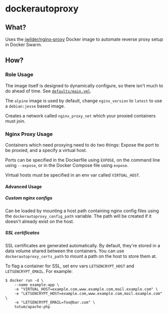 # dockerautoproxy

## What?

Uses the [jwilder/nginx-proxy](https://github.com/jwilder/nginx-proxy) Docker image to automate reverse proxy setup in Docker Swarm.

## How?

### Role Usage

The image itself is designed to dynamically configure, so there isn't much to do ahead of time. See [`defaults/main.yml`](defaults/main.yml).

The `alpine` image is used by default, change `nginx_version` to `latest` to use a `debian:jesse` based image.

Creates a network called `nginx_proxy_net` which your proxied containers must join.

### Nginx Proxy Usage

Containers which need proxying need to do two things: Expose the port to be proxied, and a specify a virtual host. 

Ports can be specified in the Dockerfile using `EXPOSE`, on the command line using `--expose`, or in the Docker Compose file using `expose`.

Virtual hosts must be specified in an env var called `VIRTUAL_HOST`.

#### Advanced Usage

##### Custom nginx configs 

Can be loaded by mounting a host path containing nginx config files using the `dockerautoproxy_config_path` variable. The path will be created if it doesn't already exist on the host. 

##### SSL certificates

SSL certificates are generated automatically. By default, they're stored in a data volume shared between the containers. You can use `dockerautoproxy_certs_path` to mount a path on the host to store them at.

To flag a container for SSL, set env vars `LETSENCRYPT_HOST` and `LETSENCRYPT_EMAIL`. For example:

```
$ docker run -d \
    --name example-app \
    -e "VIRTUAL_HOST=example.com,www.example.com,mail.example.com" \
    -e "LETSENCRYPT_HOST=example.com,www.example.com,mail.example.com" \
    -e "LETSENCRYPT_EMAIL=foo@bar.com" \
    tutum/apache-php
```